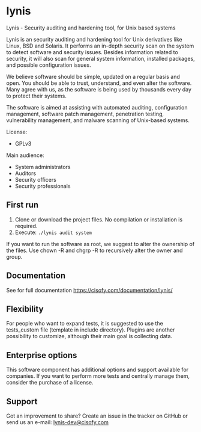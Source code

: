 lynis
=====

Lynis - Security auditing and hardening tool, for Unix based systems

Lynis is an security auditing and hardening tool for Unix derivatives like Linux, BSD and Solaris. It performs
an in-depth security scan on the system to detect software and security issues. Besides information related to
security, it will also scan for general system information, installed packages, and possible configuration
issues.

We believe software should be simple, updated on a regular basis and open. You should be able to trust, understand,
and even alter the software. Many agree with us, as the software is being used by thousands every day to protect
their systems.

The software is aimed at assisting with automated auditing, configuration management, software patch management,
penetration testing, vulnerability management, and malware scanning of Unix-based systems.

License:
- GPLv3

Main audience:
- System administrators
- Auditors
- Security officers
- Security professionals


## First run

1. Clone or download the project files. No compilation or installation is required.
2. Execute: `./lynis audit system`

If you want to run the software as root, we suggest to alter the ownership of the files. Use chown -R and
chgrp -R to recursively alter the owner and group.

## Documentation
See for full documentation https://cisofy.com/documentation/lynis/

## Flexibility
For people who want to expand tests, it is suggested to use the tests_custom file (template in include directory).
Plugins are another possibility to customize, although their main goal is collecting data.

## Enterprise options
This software component has additional options and support available for companies. If you want to perform more
tests and centrally manage them, consider the purchase of a license.

## Support
Got an improvement to share? Create an issue in the tracker on GitHub or send us an e-mail: lynis-dev@cisofy.com

